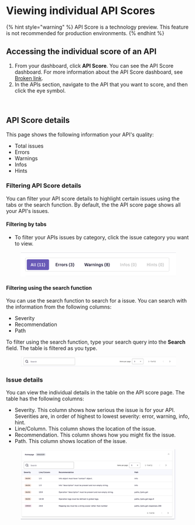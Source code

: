 # Viewing individual API Scores

{% hint style="warning" %}
API Score is a technology preview. This feature is not recommended for production environments.&#x20;
{% endhint %}

## Accessing the individual score of an API

1. From your dashboard, click **API Score**. You can see the API Score dashboard. For more information about the API Score dashboard, see [Broken link](broken-reference "mention").
2. In the APIs section, navigate to the API that you want to score, and then click the eye symbol.&#x20;

<figure><img src="https://lh7-qw.googleusercontent.com/docsz/AD_4nXfhs5gLPJsXmGA4Vmyd1XS1WdKP9yQidmnocJEcr_wT88JRbOpE78N8lpq_lGzqIZEBWH093ARP_9Xl8EFFAmuD-u9DjWcBNKUCxVbjrneL5oC5bkiK8gNdMpX2GiKD2MMfDaX9?key=3XCRWiMSMUVLNM7Z2xqEH0yy" alt=""><figcaption></figcaption></figure>

## API Score details

This page shows the following information your API's quality:

* Total issues
* Errors
* Warnings
* Infos&#x20;
* Hints

### Filtering API Score details

You can filter your API score details to highlight certain issues using the tabs or the search function. By default, the the API score page shows all your API's issues.&#x20;

#### Filtering by tabs

* To filter your APIs issues by category, click the issue category you want to view.&#x20;

<figure><img src="../.gitbook/assets/image (208).png" alt=""><figcaption></figcaption></figure>

#### Filtering using the search function

You can use the search function to search for a issue. You can search with the information from the following columns:

* Severity
* Recommendation&#x20;
* Path

To filter using the search function, type your search query into the **Search** field. The table is filtered as you type.&#x20;

<figure><img src="../.gitbook/assets/image (209).png" alt=""><figcaption></figcaption></figure>

### Issue details

You can view the individual details in the table on the API score page. The table has the following columns:

* Severity. This column shows how serious the issue is for your API. Severities are, in order of highest to lowest severity: error, warning, info, hint.
* Line/Column. This column shows the location of the issue.&#x20;
* Recommendation. This column shows how you might fix the issue.&#x20;
* Path. This column shows location of the issue.

<figure><img src="../.gitbook/assets/image (210).png" alt=""><figcaption></figcaption></figure>
